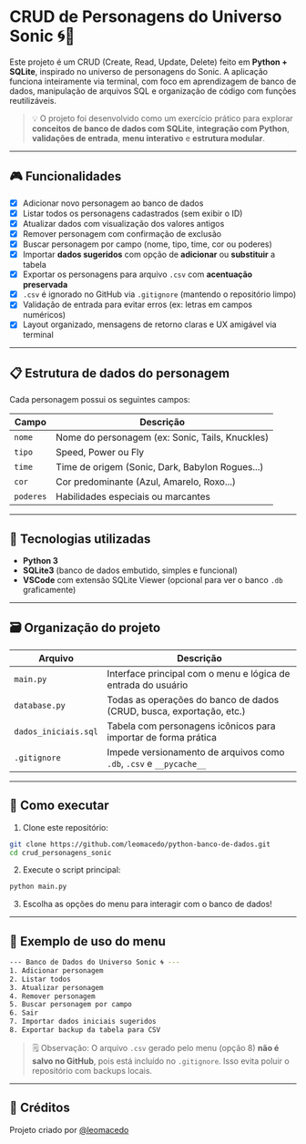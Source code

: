 
# CRUD de Personagens do Universo Sonic 🌀🦔

Este projeto é um CRUD (Create, Read, Update, Delete) feito em **Python + SQLite**, inspirado no universo de personagens do Sonic. A aplicação funciona inteiramente via terminal, com foco em aprendizagem de banco de dados, manipulação de arquivos SQL e organização de código com funções reutilizáveis.

> 💡 O projeto foi desenvolvido como um exercício prático para explorar **conceitos de banco de dados com SQLite**, **integração com Python**, **validações de entrada**, **menu interativo** e **estrutura modular**.

---

## 🎮 Funcionalidades

- [x] Adicionar novo personagem ao banco de dados
- [x] Listar todos os personagens cadastrados (sem exibir o ID)
- [x] Atualizar dados com visualização dos valores antigos
- [x] Remover personagem com confirmação de exclusão
- [x] Buscar personagem por campo (nome, tipo, time, cor ou poderes)
- [x] Importar **dados sugeridos** com opção de **adicionar** ou **substituir** a tabela
- [x] Exportar os personagens para arquivo `.csv` com **acentuação preservada**
- [x] `.csv` é ignorado no GitHub via `.gitignore` (mantendo o repositório limpo)
- [x] Validação de entrada para evitar erros (ex: letras em campos numéricos)
- [x] Layout organizado, mensagens de retorno claras e UX amigável via terminal

---

## 📋 Estrutura de dados do personagem

Cada personagem possui os seguintes campos:

| Campo    | Descrição                                        |
|----------|--------------------------------------------------|
| `nome`   | Nome do personagem (ex: Sonic, Tails, Knuckles) |
| `tipo`   | Speed, Power ou Fly                              |
| `time`   | Time de origem (Sonic, Dark, Babylon Rogues...)  |
| `cor`    | Cor predominante (Azul, Amarelo, Roxo...)         |
| `poderes`| Habilidades especiais ou marcantes               |

---

## 🧠 Tecnologias utilizadas

- **Python 3**
- **SQLite3** (banco de dados embutido, simples e funcional)
- **VSCode** com extensão SQLite Viewer (opcional para ver o banco `.db` graficamente)

---

## 🗃️ Organização do projeto

| Arquivo                | Descrição                                                                 |
|------------------------|---------------------------------------------------------------------------|
| `main.py`              | Interface principal com o menu e lógica de entrada do usuário             |
| `database.py`          | Todas as operações do banco de dados (CRUD, busca, exportação, etc.)      |
| `dados_iniciais.sql`   | Tabela com personagens icônicos para importar de forma prática            |
| `.gitignore`           | Impede versionamento de arquivos como `.db`, `.csv` e `__pycache__`       |

---

## 💾 Como executar

1. Clone este repositório:
```bash
git clone https://github.com/leomacedo/python-banco-de-dados.git
cd crud_personagens_sonic
```

2. Execute o script principal:
```bash
python main.py
```

3. Escolha as opções do menu para interagir com o banco de dados!

---

## 📝 Exemplo de uso do menu

```bash
--- Banco de Dados do Universo Sonic 🌀 ---
1. Adicionar personagem
2. Listar todos
3. Atualizar personagem
4. Remover personagem
5. Buscar personagem por campo
6. Sair
7. Importar dados iniciais sugeridos
8. Exportar backup da tabela para CSV
```

> 🗒️ Observação: O arquivo `.csv` gerado pelo menu (opção 8) **não é salvo no GitHub**, pois está incluído no `.gitignore`. Isso evita poluir o repositório com backups locais.

---

## 🤝 Créditos

Projeto criado por [@leomacedo](https://github.com/leomacedo)

